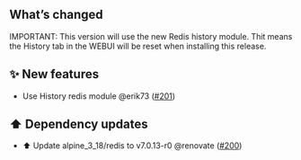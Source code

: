 ## What’s changed

IMPORTANT: This version will use the new Redis history module. Thit means the History tab in the WEBUI will be reset when installing this release.

## ✨ New features

- Use History redis module @erik73 ([#201](https://github.com/erik73/addon-mailfilter/pull/201))

## ⬆️ Dependency updates

- ⬆️ Update alpine_3_18/redis to v7.0.13-r0 @renovate ([#200](https://github.com/erik73/addon-mailfilter/pull/200))
